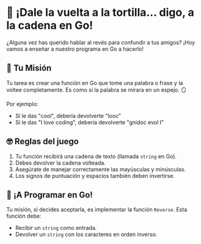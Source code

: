 # 🔀 ¡Dale la vuelta a la tortilla... digo, a la cadena en Go!

¿Alguna vez has querido hablar al revés para confundir a tus amigos? ¡Hoy vamos a enseñar a nuestro
programa en Go a hacerlo!

## 🎯 Tu Misión

Tu tarea es crear una función en Go que tome una palabra o frase y la voltee completamente. Es como
si la palabra se mirara en un espejo. 🪞

Por ejemplo:

- Si le das "cool", debería devolverte "looc"
- Si le das "I love coding", debería devolverte "gnidoc evol I"

## 🤓 Reglas del juego

1. Tu función recibirá una cadena de texto (llamada `string` en Go).
2. Debes devolver la cadena volteada.
3. Asegúrate de manejar correctamente las mayúsculas y minúsculas.
4. Los signos de puntuación y espacios también deben invertirse.

## 🚀 ¡A Programar en Go!

Tu misión, si decides aceptarla, es implementar la función `Reverse`. Esta función debe:

- Recibir un `string` como entrada.
- Devolver un `string` con los caracteres en orden inverso.
  